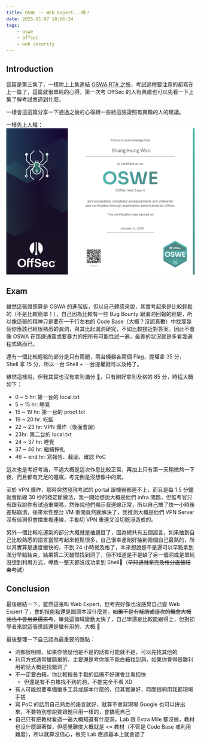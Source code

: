 ```yaml
---
title: OSWE —— Web Expert...嗎？
date: 2025-01-07 18:06:24
tags:
    - oswe
    - offsec
    - web security
---
```


## Introduction

這篇是第三集了，一樣附上上集連結 [OSWA RTA 之旅](/blog/2024/09/11/offsec-oswa-exam/)，考試過程要注意的都寫在上一篇了，這篇就很單純的心得，第一次考 OffSec 的人有興趣也可以先看一下上集了解考試會遇到什麼。

一樣會這這篇分享一下通過之後的心得跟一些給這張證照有興趣的人的建議。

<!-- more -->

一樣先上人權：
![oswe](./offsec-oswe-exam/oswe.png)

## Exam

雖然這張證照算是 OSWA 的進階版，但以自己體感來說，其實考起來是比較輕鬆的（不是比較簡單！），自己因為比較有一些 Bug Bounty 跟漏洞回報的經驗，所以像這張的精神只是要在一千行左右的 Code Base（大概？沒認真數）中找那幾個你應該已經很熟悉的漏洞，與其比起漏洞研究，不如比較接近對答案。因此不會像 OSWA 在那邊通靈或要暴力的把所有可能性試一遍，最差的狀況就是多看幾遍程式碼而已。

還有一個比較輕鬆的部分是只有兩題，兩台機器各兩個 Flag，提權拿 35 分，Shell 拿 15 分，所以一台 Shell + 一台提權就可以及格了。

雖然這樣說，但我其實也沒有拿到滿分 🫢，只有剛好拿到及格的 85 分，時程大概如下：

-   0 ~ 5 hr: 第一台的 local.txt
-   5 ~ 15 hr: 睡覺
-   15 ~ 19 hr: 第一台的 proof.txt
-   19 ~ 20 hr: 吃飯
-   22 ~ 23 hr: VPN 爆炸（後面會說）
-   23hr: 第二台的 local.txt
-   24 ~ 37 hr: 睡覺
-   37 ~ 46 hr: 繼續掙扎
-   46 ~ end hr: 寫報告、截圖、確認 PoC

這次也是考好考滿，不過大概是這次作息比較正常，再加上只有第一天稍微熬一下夜，而且都有充足的睡眠，考完倒是沒想像中的累。

至於 VPN 爆炸，那時突然發現考試的 portal 跟機器都連不上，而且是每 1.5 分鐘就會斷線 30 秒的穩定斷線法，我一開始想說大概是他們 infra 問題，但監考官只有跟我說你有試過重開嗎，然後說他們顯示我連線正常，所以自己搞了快一小時後差點崩潰，後來索性整台 VM 重開竟然就解決了，我推測大概是他們 VPN Server 沒有偵測但會擋重複連線，手動切 VPN 重連又沒切乾淨造成的。

另外一個比較吃運氣的部分大概就是抽題目了，因為總共有五個語言，如果抽到自己比較熟悉的語言當然考起來輕鬆很多，自己很幸運剛好抽到兩個自己最熟的，所以其實算是速度蠻快的，不到 24 小時就及格了，本來想說是不是還可以早點拿到滿分早點結束，結果第二天雖然找到洞了，但不知道是不是缺了另一個洞或是單純沒想到利用方式，導致一整天都沒成功拿到 Shell🥲（~~早知道就拿完及格分直接結束考試~~）

## Conclusion

最後總結一下，雖然這張叫 Web Expert，但考完好像也沒感覺自己變 Web Expert 了，會的技能點還是跟原本沒什麼差，~~如果不是有補助或這次的機會大概我也不會用原價來考~~，畢竟這領域變動太快了，自己學還是比較能跟得上，但對初學者來說這張應該還是蠻有用的，大概 🤔

最後整理一下自己認為最重要的幾點：

-   洞都很明顯，如果你懷疑他是不是的話有可能就不是，可以先找其他的
-   利用方式通常蠻簡單的，主要還是考你能不能白箱找到洞，如果你覺得很難利用的話大概是找錯洞了
-   不一定要白箱，你比較擅長手戳的話搞不好還會比看扣快
    -   但還是有不白箱找不到的洞，不能完全不看 XD
-   有人可能說要準備蠻多工具或腳本什麼的，但其實還好，時間很夠用我都現場手搓
-   寫 PoC 的話用自己熟悉的語言就好，就算不會寫現場 Google 也可以拼出來，不要特別想說要跟題目用一樣的，會搞死自己
-   自己只有把教材看過一遍大概知道有什麼洞，Lab 跟 Extra Mile 都沒做，教材也沒什麼跟著做，但感覺難度大概就是 <= 教材（不管是 Code Base 或利用難度），所以就算沒信心，做完 Lab 應該基本上就會過了
